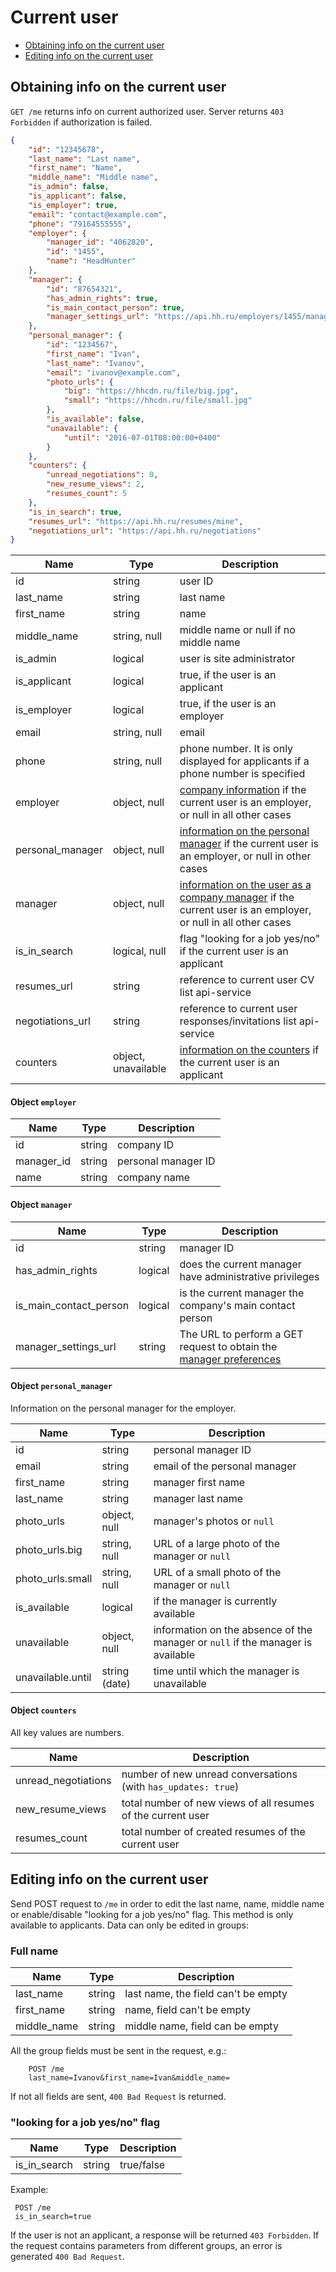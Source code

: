 # Current user

* [Obtaining info on the current user](#info)
* [Editing info on the current user](#edit)


<a name="info"></a>
## Obtaining info on the current user

`GET /me` returns info on current authorized user.
Server returns `403 Forbidden` if authorization is failed.

```json
{
    "id": "12345678",
    "last_name": "Last name",
    "first_name": "Name",
    "middle_name": "Middle name",
    "is_admin": false,
    "is_applicant": false,
    "is_employer": true,
    "email": "contact@example.com",
    "phone": "79164555555",
    "employer": {
        "manager_id": "4062820",
        "id": "1455",
        "name": "HeadHunter"
    },
    "manager": {
        "id": "87654321",
        "has_admin_rights": true,
        "is_main_contact_person": true,
        "manager_settings_url": "https://api.hh.ru/employers/1455/managers/87654321/settings"
    },
    "personal_manager": {
        "id": "1234567",
        "first_name": "Ivan",
        "last_name": "Ivanov",
        "email": "ivanov@example.com",
        "photo_urls": {
            "big": "https://hhcdn.ru/file/big.jpg",
            "small": "https://hhcdn.ru/file/small.jpg"
        },
        "is_available": false,
        "unavailable": {
            "until": "2016-07-01T08:00:00+0400"
        }
    },
    "counters": {
        "unread_negotiations": 0,
        "new_resume_views": 2,
        "resumes_count": 5
    },
    "is_in_search": true,
    "resumes_url": "https://api.hh.ru/resumes/mine",
    "negotiations_url": "https://api.hh.ru/negotiations"
}
```


 Name | Type | Description
 --- | --- | ---
 id | string | user ID
 last_name | string | last name
 first_name | string | name
 middle_name | string, null | middle name or null if no middle name
 is_admin | logical | user is site administrator
 is_applicant | logical | true, if the user is an applicant
 is_employer | logical | true, if the user is an employer
 email | string, null | email
 phone | string, null | phone number. It is only displayed for applicants if a phone number is specified
 employer | object, null | [company information](#employer-info) if the current user is an employer, or null in all other cases
 personal_manager | object, null | [information on the personal manager](#personal-manager-info) if the current user is an employer, or null in other cases 
 manager | object, null | [information on the user as a company manager](#manager-info) if the current user is an employer, or null in all other cases 
 is_in_search | logical, null | flag "looking for a job yes/no" if the current user is an applicant
 resumes_url | string | reference to current user CV list api-service
 negotiations_url | string | reference to current user responses/invitations list api-service
 counters | object, unavailable | [information on the counters](#counters-info) if the current user is an applicant 


<a name="employer-info"></a>
#### Object `employer`

Name | Type | Description
--- | --- | ------
 id | string | company ID
 manager_id | string | personal manager ID
 name | string | company name


<a name="manager-info"></a>
#### Object `manager`

Name | Type | Description
--- | --- | ------
id | string | manager ID
has_admin_rights | logical | does the current manager have administrative privileges
is_main_contact_person | logical | is the current manager the company's main contact person
manager_settings_url | string | The URL to perform a GET request to obtain the [manager preferences](manager_settings.md)


<a name="personal-manager-info"></a>
#### Object `personal_manager`

Information on the personal manager for the employer.

Name | Type | Description
--- | --- | ---
 id | string | personal manager ID
 email | string | email of the personal manager
 first_name | string | manager first name
 last_name | string | manager last name
 photo_urls | object, null | manager's photos or `null`
 photo_urls.big | string, null | URL of a large photo of the manager or `null`
 photo_urls.small | string, null | URL of a small photo of the manager or `null`
 is_available | logical | if the manager is currently available
 unavailable | object, null | information on the absence of the manager or `null` if the manager is available
 unavailable.until | string (date) | time until which the manager is unavailable


<a name="counters-info"></a>
#### Object `counters`

All key values are numbers.

Name | Description
--- | ---
unread_negotiations | number of new unread conversations (with `has_updates: true`)
new_resume_views | total number of new views of all resumes of the current user
resumes_count | total number of created resumes of the current user


<a name="edit"></a>
## Editing info on the current user

Send POST request to `/me` in order to edit the last name, name, middle name or
enable/disable "looking for a job yes/no"  flag. 
This method is only available to applicants. Data can only be edited in groups:

### Full name

 Name | Type | Description
 --- | --- | ---
 last_name | string | last name, the field can't be empty
 first_name | string | name, field can't be empty
 middle_name | string | middle name, field can be empty

All the group fields must be sent in the request, e.g.:

```
    POST /me
    last_name=Ivanov&first_name=Ivan&middle_name=
```

If not all fields are sent, `400 Bad Request` is returned.


### "looking for a job yes/no" flag

 Name | Type | Description
 --- | --- | ---
 is_in_search | string | true/false

Example:

```
 POST /me
 is_in_search=true
```

If the user is not an applicant, a response will be returned `403 Forbidden`.
If the request contains parameters from different groups, an error is generated `400 Bad Request`.
